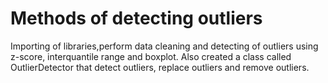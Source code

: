 # Methods of detecting outliers
Importing of libraries,perform data cleaning and detecting of outliers using z-score, interquantile range and boxplot. Also created a class called OutlierDetector that detect outliers, replace outliers and remove outliers.

